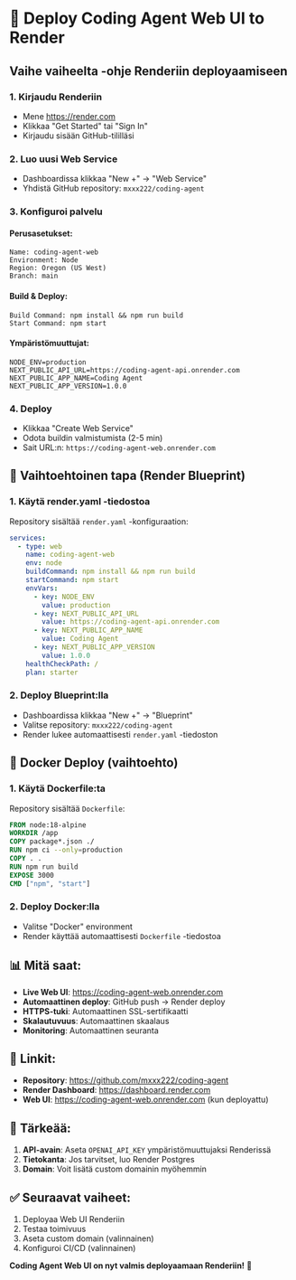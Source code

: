 # 🚀 Deploy Coding Agent Web UI to Render

## Vaihe vaiheelta -ohje Renderiin deployaamiseen

### 1. Kirjaudu Renderiin
- Mene https://render.com
- Klikkaa "Get Started" tai "Sign In"
- Kirjaudu sisään GitHub-tililläsi

### 2. Luo uusi Web Service
- Dashboardissa klikkaa "New +" → "Web Service"
- Yhdistä GitHub repository: `mxxx222/coding-agent`

### 3. Konfiguroi palvelu

#### **Perusasetukset:**
```
Name: coding-agent-web
Environment: Node
Region: Oregon (US West)
Branch: main
```

#### **Build & Deploy:**
```
Build Command: npm install && npm run build
Start Command: npm start
```

#### **Ympäristömuuttujat:**
```
NODE_ENV=production
NEXT_PUBLIC_API_URL=https://coding-agent-api.onrender.com
NEXT_PUBLIC_APP_NAME=Coding Agent
NEXT_PUBLIC_APP_VERSION=1.0.0
```

### 4. Deploy
- Klikkaa "Create Web Service"
- Odota buildin valmistumista (2-5 min)
- Sait URL:n: `https://coding-agent-web.onrender.com`

## 🎯 Vaihtoehtoinen tapa (Render Blueprint)

### 1. Käytä render.yaml -tiedostoa
Repository sisältää `render.yaml` -konfiguraation:

```yaml
services:
  - type: web
    name: coding-agent-web
    env: node
    buildCommand: npm install && npm run build
    startCommand: npm start
    envVars:
      - key: NODE_ENV
        value: production
      - key: NEXT_PUBLIC_API_URL
        value: https://coding-agent-api.onrender.com
      - key: NEXT_PUBLIC_APP_NAME
        value: Coding Agent
      - key: NEXT_PUBLIC_APP_VERSION
        value: 1.0.0
    healthCheckPath: /
    plan: starter
```

### 2. Deploy Blueprint:lla
- Dashboardissa klikkaa "New +" → "Blueprint"
- Valitse repository: `mxxx222/coding-agent`
- Render lukee automaattisesti `render.yaml` -tiedoston

## 🔧 Docker Deploy (vaihtoehto)

### 1. Käytä Dockerfile:ta
Repository sisältää `Dockerfile`:

```dockerfile
FROM node:18-alpine
WORKDIR /app
COPY package*.json ./
RUN npm ci --only=production
COPY . .
RUN npm run build
EXPOSE 3000
CMD ["npm", "start"]
```

### 2. Deploy Docker:lla
- Valitse "Docker" environment
- Render käyttää automaattisesti `Dockerfile` -tiedostoa

## 📊 Mitä saat:

- **Live Web UI**: https://coding-agent-web.onrender.com
- **Automaattinen deploy**: GitHub push → Render deploy
- **HTTPS-tuki**: Automaattinen SSL-sertifikaatti
- **Skalautuvuus**: Automaattinen skaalaus
- **Monitoring**: Automaattinen seuranta

## 🔗 Linkit:

- **Repository**: https://github.com/mxxx222/coding-agent
- **Render Dashboard**: https://dashboard.render.com
- **Web UI**: https://coding-agent-web.onrender.com (kun deployattu)

## 🚨 Tärkeää:

1. **API-avain**: Aseta `OPENAI_API_KEY` ympäristömuuttujaksi Renderissä
2. **Tietokanta**: Jos tarvitset, luo Render Postgres
3. **Domain**: Voit lisätä custom domainin myöhemmin

## ✅ Seuraavat vaiheet:

1. Deployaa Web UI Renderiin
2. Testaa toimivuus
3. Aseta custom domain (valinnainen)
4. Konfiguroi CI/CD (valinnainen)

**Coding Agent Web UI on nyt valmis deployaamaan Renderiin!** 🎉

